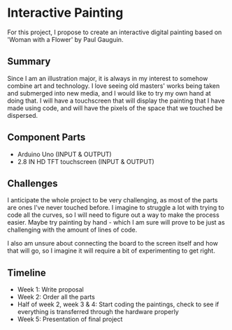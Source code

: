 # Interactive Painting

For this project, I propose to create an interactive digital painting based on 'Woman with a Flower' by Paul Gauguin.

## Summary

Since I am an illustration major, it is always in my interest to somehow combine art and technology. I love seeing old masters' works being taken and submerged into new media, and I would like to try my own hand at doing that. I will have a touchscreen that will display the painting that I have made using code, and will have the pixels of the space that we touched be dispersed.

## Component Parts

- Arduino Uno (INPUT & OUTPUT)
- 2.8 IN HD TFT touchscreen (INPUT & OUTPUT)

## Challenges

I anticipate the whole project to be very challenging, as most of the parts are ones I've never touched before. I imagine to struggle a lot with trying to code all the curves, so I will need to figure out a way to make the process easier. Maybe try painting by hand - which I am sure will prove to be just as challenging with the amount of lines of code.

I also am unsure about connecting the board to the screen itself and how that will go, so I imagine it will require a bit of experimenting to get right.

## Timeline

- Week 1: Write proposal
- Week 2: Order all the parts
- Half of week 2, week 3 & 4: Start coding the paintings, check to see if everything is transferred through the hardware properly
- Week 5: Presentation of final project

